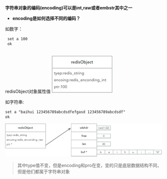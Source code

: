 **字符串对象的编码(encoding)可以是int,raw或者embstr其中之一**


* **encoding是如何选择不同的编码？**

如数字：

```
 set a 100 
 ok
 
```

redisObject对象属性值 ![](/assets/redis-对象-int.png)


如字符串:

```
set a "baihui 123456789abcdsdfefgasd 123456789abcdsdf" 
ok
``` 
![](/assets/redis-对象-raw.png)
 
> 其中type值不变，但是encoding和pro在变，变的只是底层数据结构不同，但是他们都属于字符串对象




